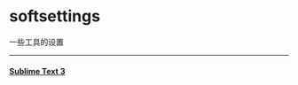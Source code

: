 # softsettings
一些工具的设置
***
#### [Sublime Text 3](https://github.com/starlgang/softsettings/blob/master/sublime_setting.txt)
